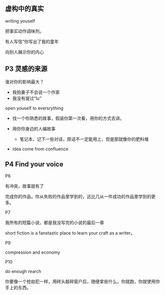 ## 虚构中的真实

writing youself

把事实动作调味剂。

有人写信“你写出了我的童年

向别人展示你的内心





## P3 灵感的来源

谁对你的影响最大？

- 我拍妻子不会说一个作家
- 我没有提过“lu”

open youself to eversrything



- 找一个你熟悉的故事，假装你第一次看，用你的方式去讲。

- 用你你身边的人编故事
  - 笔记本，记下一些对话，原话不一定能用上，但是那就像你的肥料堆
- idea come from confluence

## P4 Find your voice

P6

有冲突，故事就有了

完成你的作品，你从失败的作品里学到的，远比几从一件成功的作品里学到的更多。



P7

我所有的短篇小说，都是我没写完的小说的最后一章

short fiction is a fanstastic place to learn your craft as a writer。	  

P9

compression and economy

 P10

do enough rearch

你要像一个抢劫犯一样，用砖头敲碎窗户后，随便拿些什么，你就跑，你就使用你手上的东西。



